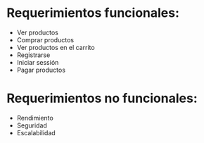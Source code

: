 # Requerimientos funcionales:
- Ver productos
- Comprar productos
- Ver productos en el carrito
- Registrarse
- Iniciar sessión
- Pagar productos

# Requerimientos no funcionales:
- Rendimiento
- Seguridad
- Escalabilidad
